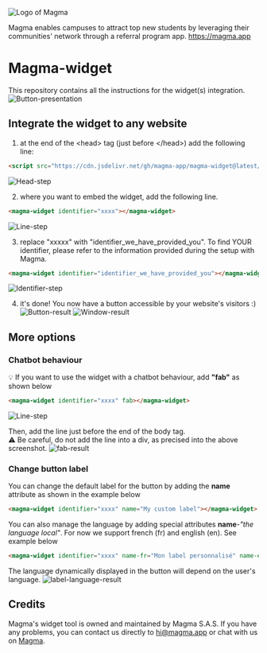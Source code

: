 ![Logo of Magma](https://magma-assets.s3.eu-west-3.amazonaws.com/banner_magma.png)

Magma enables campuses to attract top new students by leveraging their communities' network through a referral program app. <https://magma.app>

# Magma-widget

This repository contains all the instructions for the widget(s) integration.
![Button-presentation](https://magma-assets.s3.eu-west-3.amazonaws.com/widget-instruction6.png)

## Integrate the widget to any website

1. at the end of the \<head> tag (just before \</head>) add the following line:

```html
<script src="https://cdn.jsdelivr.net/gh/magma-app/magma-widget@latest/src/widget.min.js" type="text/javascript"></script>
```

![Head-step](https://magma-assets.s3.eu-west-3.amazonaws.com/widget-instruction1.png)

2. where you want to embed the widget, add the following line.

```html
<magma-widget identifier="xxxx"></magma-widget>
```

![Line-step](https://magma-assets.s3.eu-west-3.amazonaws.com/widget-instruction2.png)

3. replace "xxxxx" with "identifier_we_have_provided_you".
To find YOUR identifier, please refer to the information provided during the setup with Magma.

```html
<magma-widget identifier="identifier_we_have_provided_you"></magma-widget>
```

![Identifier-step](https://magma-assets.s3.eu-west-3.amazonaws.com/widget-instruction3.png)

4. it's done! You now have a button accessible by your website's visitors :)
![Button-result](https://magma-assets.s3.eu-west-3.amazonaws.com/widget-instruction5-exemple.png)
![Window-result](https://magma-assets.s3.eu-west-3.amazonaws.com/widget-instruction4.png)

## More options

### Chatbot behaviour

💡 If you want to use the widget with a chatbot behaviour, add **"fab"** as shown below

```html
<magma-widget identifier="xxxx" fab></magma-widget>
```

![Line-step](https://magma-assets.s3.eu-west-3.amazonaws.com/widget-instruction2-fab.PNG)

Then, add the line just before the end of the body tag. \
⚠️ Be careful, do not add the line into a div, as precised into the above screenshot.
![fab-result](https://magma-assets.s3.eu-west-3.amazonaws.com/widget-option-1-exemple.png)

### Change button label

You can change the default label for the button by adding the **name** attribute as shown in the example below

```html
<magma-widget identifier="xxxx" name="My custom label"></magma-widget>
```

You can also manage the language by adding special attributes **name**-*"the language local"*.
For now we support french (fr) and english (en). See example below

```html
<magma-widget identifier="xxxx" name-fr="Mon label personnalisé" name-en="My custom label"></magma-widget>
```

The language dynamically displayed in the button will depend on the user's language.
![label-language-result](https://magma-assets.s3.eu-west-3.amazonaws.com/widget-option-label-language.png)

## Credits

Magma's widget tool is owned and maintained by Magma S.A.S. If you have any problems, you can contact us directly to hi@magma.app or chat with us on [Magma](https://www.magma.app/).
